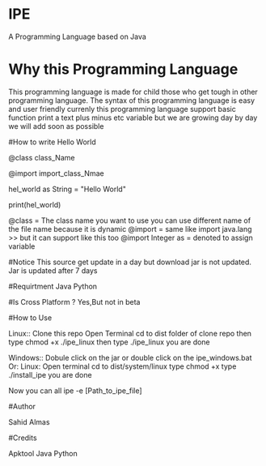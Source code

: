 # IPE
A Programming Language based on Java

# Why this Programming Language

This programming language is made for child those who get tough in other programming language. The syntax of this programming language is easy and user friendly currenly this programming language support basic function print a text plus minus etc variable but we are growing day by day we will add soon as possible

#How to write Hello World

@class class_Name

@import import_class_Nmae

hel_world as String = "Hello World"

print(hel_world)

@class =  The class name you want to use you can use different name of the file name because it is dynamic
@import = same like import java.lang >> but it can support like this too @import Integer
as = denoted to assign variable 

#Notice
This source get update in a day but download jar is not updated. Jar is updated after 7 days

#Requirtment
Java
Python

#Is Cross Platform ?
Yes,But not in beta 

#How to Use

Linux:: Clone this repo 
Open Terminal 
cd to dist folder of clone repo
then type chmod +x ./ipe_linux
then type ./ipe_linux you are done

Windows:: Dobule click on the jar or double click on the ipe_windows.bat 
Or:
Linux:
Open terminal cd to dist/system/linux
type chmod +x
type ./install_ipe
you are done

Now you can all ipe -e [Path_to_ipe_file]



#Author 

Sahid <AndroidFire> Almas

#Credits

Apktool
Java
Python

